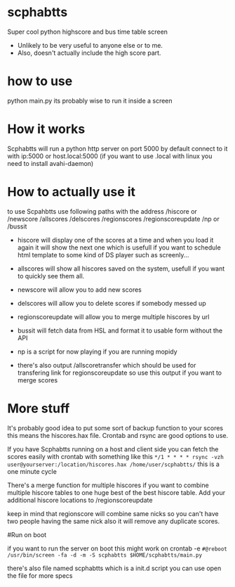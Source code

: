 scphabtts
=========

Super cool python highscore and bus time table screen

* Unlikely to be very useful to anyone else or to me. 
* Also, doesn't actually include the high score part.

# how to use 
python main.py
its probably wise to run it inside a screen

# How it works
Scphabtts will run a python http server on port 5000 by default
connect to it with ip:5000 or host.local:5000
(if you want to use .local with linux you need to install avahi-daemon)

# How to actually use it
to use Scpahbtts use following paths with the address 
/hiscore or /newscore /allscores /delscores /regionscores /regionscoreupdate /np or /bussit

* hiscore will display one of the scores at a time and when you load it again
it will show the next one which is usefull if you want to schedule html
template to some kind of DS player such as screenly...

* allscores will show all hiscores saved on the system, usefull if you want to quickly see them all.

* newscore will allow you to add new scores

* delscores will allow you to delete scores if somebody messed up

* regionscoreupdate will allow you to merge multiple hiscores by url

* bussit will fetch data from HSL and format it to usable form without the API

* np is a script for now playing if you are running mopidy

* there's also output /allscoretransfer
which should be used for transfering link for regionscoreupdate
so use this output if you want to merge scores

# More stuff
It's probably good idea to put some sort of backup function to your scores
this means the hiscores.hax file. Crontab and rsync are good options to use.

If you have Scphabtts running on a host and client side you can fetch the scores easily with crontab
with something like this ```*/1 * * * * rsync -vzh user@yourserver:/location/hiscores.hax /home/user/scphabtts/```
this is a one minute cycle

There's a merge function for multiple hiscores if you want to combine multiple hiscore tables to one huge
best of the best hiscore table. Add your additional hiscore locations to /regionscoreupdate

keep in mind that regionscore will combine same nicks so you can't have two people having the same nick
also it will remove any duplicate scores.

#Run on boot

if you want to run the server on boot this might work on crontab -e
```#@reboot /usr/bin/screen -fa -d -m -S scphabtts $HOME/scphabtts/main.py```

there's also file named scphabtts which is a init.d script you can use
open the file for more specs
